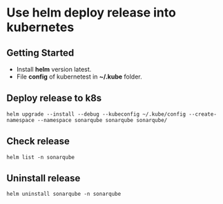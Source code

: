 
# Use helm deploy release into kubernetes

## Getting Started
- Install **helm** version latest.
- File **config** of kubernetest in **~/.kube** folder.

## Deploy release to k8s
```
helm upgrade --install --debug --kubeconfig ~/.kube/config --create-namespace --namespace sonarqube sonarqube sonarqube/
```

## Check release
```
helm list -n sonarqube
```

## Uninstall release
```
helm uninstall sonarqube -n sonarqube
```
